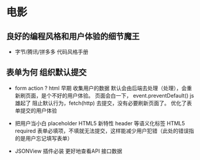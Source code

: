 # 电影

## 良好的编程风格和用户体验的细节魔王
  - 字节/腾讯/拼多多 代码风格手册

## 表单为何 组织默认提交
- form action ?
  html 早期 收集用户的数据 默认会由后端去处理（处理），会重新刷页面，是个不好的用户体验。
  页面会白一下，
  event.preventDefault() js雄起了 阻止默认行为，fetch(http) 去提交，没有必要刷新页面了。
  优化了表单提交的用户体验
- 把用户当小白
  placeholder HTML5 新特性
  header 等语义化标签 HTML5
  required 表单必填项，不填就无法提交，这样能减少用户犯错（此处的错误指的是用户忘记填写表单）

- JSONView 插件必装 更好地查看API 接口数据